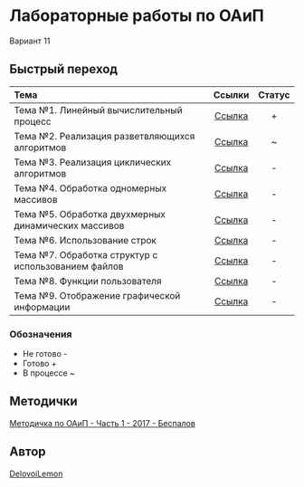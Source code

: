 # Лабораторные работы по ОАиП
Вариант 11

## Быстрый переход
| Тема                                                | Ссылки                             | Статус |
|:----------------------------------------------------|:----------------------------------:|:------:|
| Тема №1. Линейный вычислительный процесс            | [Ссылка](src/lab1/README.md) | +      |
| Тема №2. Реализация разветвляющихся алгоритмов      | [Ссылка](src/lab2/README.md) | ~      |
| Тема №3. Реализация циклических алгоритмов          | [Ссылка](src/lab3/README.md) | -      |
| Тема №4. Обработка одномерных массивов              | [Ссылка](src/lab4/README.md) | -      |
| Тема №5. Обработка двухмерных динамических массивов | [Ссылка](src/lab5/README.md) | -      |
| Тема №6. Использование строк                        | [Ссылка](src/lab6/README.md) | -      |
| Тема №7. Обработка структур с использованием файлов | [Ссылка](src/lab7/README.md) | -      |
| Тема №8. Функции пользователя                       | [Ссылка](src/lab8/README.md) | -      |
| Тема №9. Отображение графической информации         | [Ссылка](src/lab9/README.md) | -      |

### Обозначения
+ Не готово -
+ Готово +
+ В процессе ~

## Методички
[Методичка по ОАиП - Часть 1 - 2017 - Беспалов](metodochka_OAiP_Part_1_2017_Bespalov.pdf)

## Автор
[DelovoiLemon](https://github.com/DelovoiLemon)

